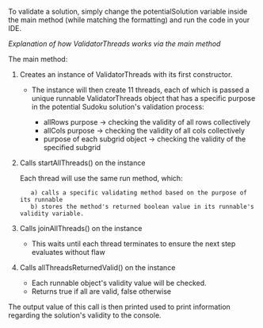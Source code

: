 To validate a solution, simply change the potentialSolution variable inside the main method
(while matching the formatting) and run the code in your IDE.

 *Explanation of how ValidatorThreads works via the main method*
 
 The main method:
 
  1) Creates an instance of ValidatorThreads with its first constructor.
  
      * The instance will then create 11 threads, each of which is passed a unique 
        runnable ValidatorThreads object that has a specific purpose in
        the potential Sudoku solution's validation process:

        * allRows purpose -> checking the validity of all rows collectively
        * allCols purpose -> checking the validity of all cols collectively
        * purpose of each subgrid object -> checking the validity of the specified subgrid
  
  2) Calls startAllThreads() on the instance
   
        Each thread will use the same run method, which:
    
     		a) calls a specific validating method based on the purpose of its runnable
     		b) stores the method's returned boolean value in its runnable's validity variable.
  
  3) Calls joinAllThreads() on the instance
  	  
       * This waits until each thread terminates to ensure the next step evaluates without flaw
  
  4) Calls allThreadsReturnedValid() on the instance
  
       * Each runnable object's validity value will be checked.
       * Returns true if all are valid, false otherwise
  		
The output value of this call is then printed used to
print information regarding the solution's validity to the console.
